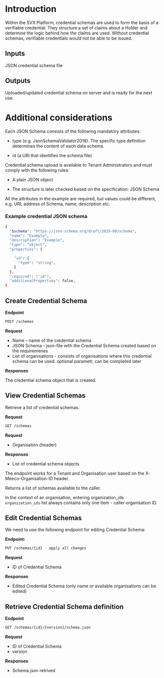 # Introduction
Within the SVX Platform, credential schemas are used to form the basis of a verifiable credential. They structure a set of claims about a Holder and determine the logic behind how the claims are used. Without credential schemas, verifiable credentials would not be able to be issued.


## Inputs
JSON credential schema file

## Outputs
Uploaded/updated credential schema on server and is ready for the next use.


# Additional considerations
Each JSON Schema consists of the following mandatory attributes:

* type (e.g. JsonSchemaValidator2018). The specific type definition determines the content of each data schema.

* id (a URI that identifies the schema file)

Credential schema upload is available to Tenant Administrators and must comply with the following rules:

* A plain JSON object.

* The structure is later checked based on the specification: JSON Schema

All the attributes in the example are required, but values could be different, e.g. URL address of Schema, name, description etc.



### Example credential JSON schema

```bash
{
  "$schema": "https://json-schema.org/draft/2019-09/schema",
  "name": "Example",
  "description": "Example",
  "type": "object",
  "properties": {

    "id": {
      "type": "string",
    }
  },
  "required": ["id"],
  "additionalProperties": false,
}
```
## Create Credential Schema

**Endpoint**

```bash
POST /schemas
```

**Request**

* Name – name of the credential schema
* JSON Schema - json-file with the Credential Schema created based on the requiremenes
* List of organisations - consists of organisations where this credential schema can be used. optional parametr, can be completed later

**Responses**

The credential schema object that is created.

## View Credential Schemas

Retrieve a list of credential schemas.

**Request**

```bash
GET /schemas
 ```

**Request**

* Organisation (header)

**Responses**

* List of credential schema objects

The endpoint works for a Tenant and Organisation user based on the X-Meeco-Organisation-ID header.

Returns a list of schemas available to the caller.

In the context of an organisation, entering organization_ids `organization_ids` list always contains only one item - caller organisation ID.

## Edit Credential Schemas
We need to use the following endpoint for editing Credential Schema:

**Endpoint:**

```bash
PUT /schemas/{id} - apply all changes
 ```
**Request**

* ID of Credential Schema

**Responses**

* Edited Credential Schema (only name or available organisations can be edited)


## Retrieve Credential Schema definition 

**Endpoint**

```bash
GET /schemas/{id}/{version}/schema.json
```

**Request**

* ID of Credential Schema
* version

**Responses**

* Schema json retrived
